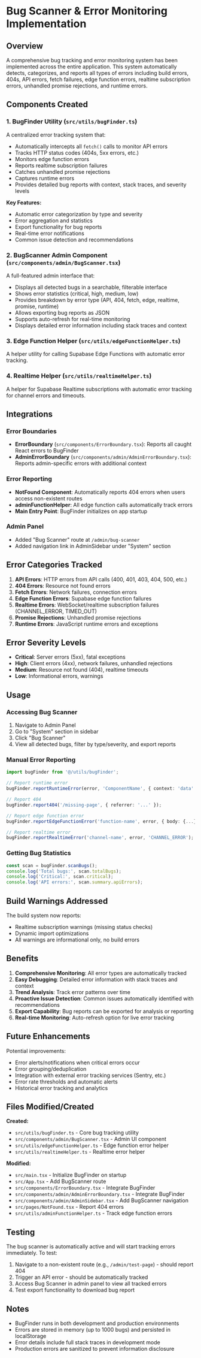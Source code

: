 # Bug Scanner & Error Monitoring Implementation

## Overview
A comprehensive bug tracking and error monitoring system has been implemented across the entire application. This system automatically detects, categorizes, and reports all types of errors including build errors, 404s, API errors, fetch failures, edge function errors, realtime subscription errors, unhandled promise rejections, and runtime errors.

## Components Created

### 1. BugFinder Utility (`src/utils/bugFinder.ts`)
A centralized error tracking system that:
- Automatically intercepts all `fetch()` calls to monitor API errors
- Tracks HTTP status codes (404s, 5xx errors, etc.)
- Monitors edge function errors
- Reports realtime subscription failures
- Catches unhandled promise rejections
- Captures runtime errors
- Provides detailed bug reports with context, stack traces, and severity levels

**Key Features:**
- Automatic error categorization by type and severity
- Error aggregation and statistics
- Export functionality for bug reports
- Real-time error notifications
- Common issue detection and recommendations

### 2. BugScanner Admin Component (`src/components/admin/BugScanner.tsx`)
A full-featured admin interface that:
- Displays all detected bugs in a searchable, filterable interface
- Shows error statistics (critical, high, medium, low)
- Provides breakdown by error type (API, 404, fetch, edge, realtime, promise, runtime)
- Allows exporting bug reports as JSON
- Supports auto-refresh for real-time monitoring
- Displays detailed error information including stack traces and context

### 3. Edge Function Helper (`src/utils/edgeFunctionHelper.ts`)
A helper utility for calling Supabase Edge Functions with automatic error tracking.

### 4. Realtime Helper (`src/utils/realtimeHelper.ts`)
A helper for Supabase Realtime subscriptions with automatic error tracking for channel errors and timeouts.

## Integrations

### Error Boundaries
- **ErrorBoundary** (`src/components/ErrorBoundary.tsx`): Reports all caught React errors to BugFinder
- **AdminErrorBoundary** (`src/components/admin/AdminErrorBoundary.tsx`): Reports admin-specific errors with additional context

### Error Reporting
- **NotFound Component**: Automatically reports 404 errors when users access non-existent routes
- **adminFunctionHelper**: All edge function calls automatically track errors
- **Main Entry Point**: BugFinder initializes on app startup

### Admin Panel
- Added "Bug Scanner" route at `/admin/bug-scanner`
- Added navigation link in AdminSidebar under "System" section

## Error Categories Tracked

1. **API Errors**: HTTP errors from API calls (400, 401, 403, 404, 500, etc.)
2. **404 Errors**: Resource not found errors
3. **Fetch Errors**: Network failures, connection errors
4. **Edge Function Errors**: Supabase edge function failures
5. **Realtime Errors**: WebSocket/realtime subscription failures (CHANNEL_ERROR, TIMED_OUT)
6. **Promise Rejections**: Unhandled promise rejections
7. **Runtime Errors**: JavaScript runtime errors and exceptions

## Error Severity Levels

- **Critical**: Server errors (5xx), fatal exceptions
- **High**: Client errors (4xx), network failures, unhandled rejections
- **Medium**: Resource not found (404), realtime timeouts
- **Low**: Informational errors, warnings

## Usage

### Accessing Bug Scanner
1. Navigate to Admin Panel
2. Go to "System" section in sidebar
3. Click "Bug Scanner"
4. View all detected bugs, filter by type/severity, and export reports

### Manual Error Reporting
```typescript
import bugFinder from '@/utils/bugFinder';

// Report runtime error
bugFinder.reportRuntimeError(error, 'ComponentName', { context: 'data' });

// Report 404
bugFinder.report404('/missing-page', { referrer: '...' });

// Report edge function error
bugFinder.reportEdgeFunctionError('function-name', error, { body: {...} });

// Report realtime error
bugFinder.reportRealtimeError('channel-name', error, 'CHANNEL_ERROR');
```

### Getting Bug Statistics
```typescript
const scan = bugFinder.scanBugs();
console.log('Total bugs:', scan.totalBugs);
console.log('Critical:', scan.critical);
console.log('API errors:', scan.summary.apiErrors);
```

## Build Warnings Addressed

The build system now reports:
- Realtime subscription warnings (missing status checks)
- Dynamic import optimizations
- All warnings are informational only, no build errors

## Benefits

1. **Comprehensive Monitoring**: All error types are automatically tracked
2. **Easy Debugging**: Detailed error information with stack traces and context
3. **Trend Analysis**: Track error patterns over time
4. **Proactive Issue Detection**: Common issues automatically identified with recommendations
5. **Export Capability**: Bug reports can be exported for analysis or reporting
6. **Real-time Monitoring**: Auto-refresh option for live error tracking

## Future Enhancements

Potential improvements:
- Error alerts/notifications when critical errors occur
- Error grouping/deduplication
- Integration with external error tracking services (Sentry, etc.)
- Error rate thresholds and automatic alerts
- Historical error tracking and analytics

## Files Modified/Created

**Created:**
- `src/utils/bugFinder.ts` - Core bug tracking utility
- `src/components/admin/BugScanner.tsx` - Admin UI component
- `src/utils/edgeFunctionHelper.ts` - Edge function error helper
- `src/utils/realtimeHelper.ts` - Realtime error helper

**Modified:**
- `src/main.tsx` - Initialize BugFinder on startup
- `src/App.tsx` - Add BugScanner route
- `src/components/ErrorBoundary.tsx` - Integrate BugFinder
- `src/components/admin/AdminErrorBoundary.tsx` - Integrate BugFinder
- `src/components/admin/AdminSidebar.tsx` - Add BugScanner navigation
- `src/pages/NotFound.tsx` - Report 404 errors
- `src/utils/adminFunctionHelper.ts` - Track edge function errors

## Testing

The bug scanner is automatically active and will start tracking errors immediately. To test:

1. Navigate to a non-existent route (e.g., `/admin/test-page`) - should report 404
2. Trigger an API error - should be automatically tracked
3. Access Bug Scanner in admin panel to view all tracked errors
4. Test export functionality to download bug report

## Notes

- BugFinder runs in both development and production environments
- Errors are stored in memory (up to 1000 bugs) and persisted in localStorage
- Error details include full stack traces in development mode
- Production errors are sanitized to prevent information disclosure

